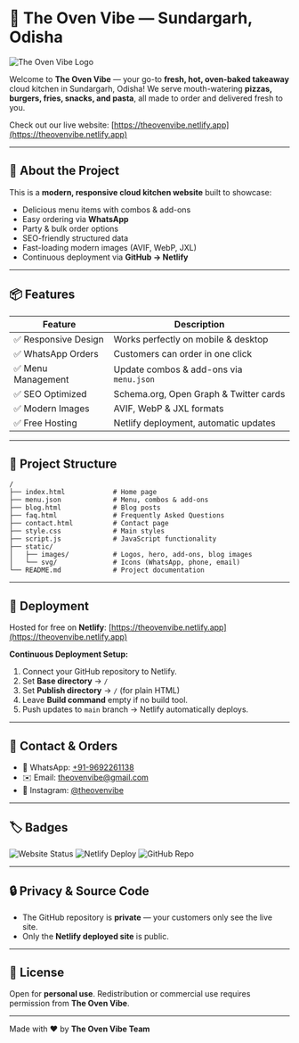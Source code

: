 # 🍕 The Oven Vibe — Sundargarh, Odisha

![The Oven Vibe Logo](https://theovenvibe.github.io/static/images/brand_images/The_Oven_Vibe_logo.webp)

Welcome to **The Oven Vibe** — your go-to **fresh, hot, oven-baked takeaway** cloud kitchen in Sundargarh, Odisha! We serve mouth-watering **pizzas, burgers, fries, snacks, and pasta**, all made to order and delivered fresh to you.

Check out our live website: [https://theovenvibe.netlify.app](https://theovenvibe.netlify.app)

---

## 🌟 About the Project

This is a **modern, responsive cloud kitchen website** built to showcase:

- Delicious menu items with combos & add-ons
- Easy ordering via **WhatsApp**
- Party & bulk order options
- SEO-friendly structured data
- Fast-loading modern images (AVIF, WebP, JXL)
- Continuous deployment via **GitHub → Netlify**

---

## 📦 Features

| Feature              | Description                             |
| -------------------- | --------------------------------------- |
| ✅ Responsive Design | Works perfectly on mobile & desktop     |
| ✅ WhatsApp Orders   | Customers can order in one click        |
| ✅ Menu Management   | Update combos & add-ons via `menu.json` |
| ✅ SEO Optimized     | Schema.org, Open Graph & Twitter cards  |
| ✅ Modern Images     | AVIF, WebP & JXL formats                |
| ✅ Free Hosting      | Netlify deployment, automatic updates   |

---

## 📂 Project Structure

```text
/
├── index.html            # Home page
├── menu.json             # Menu, combos & add-ons
├── blog.html             # Blog posts
├── faq.html              # Frequently Asked Questions
├── contact.html          # Contact page
├── style.css             # Main styles
├── script.js             # JavaScript functionality
├── static/
│   ├── images/           # Logos, hero, add-ons, blog images
│   └── svg/              # Icons (WhatsApp, phone, email)
└── README.md             # Project documentation
```

---

## 🚀 Deployment

Hosted for free on **Netlify**: [https://theovenvibe.netlify.app](https://theovenvibe.netlify.app)

**Continuous Deployment Setup:**

1. Connect your GitHub repository to Netlify.
2. Set **Base directory** → `/`
3. Set **Publish directory** → `/` (for plain HTML)
4. Leave **Build command** empty if no build tool.
5. Push updates to `main` branch → Netlify automatically deploys.

---

## 💌 Contact & Orders

- 📱 WhatsApp: [+91-9692261138](https://wa.me/9192261138)
- ✉️ Email: theovenvibe@gmail.com
- 📸 Instagram: [@theovenvibe](https://instagram.com/theovenvibe)

---

## 🏷️ Badges

![Website Status](https://img.shields.io/badge/Website-Live-brightgreen)
![Netlify Deploy](https://img.shields.io/badge/Netlify-Deployed-blue)
![GitHub Repo](https://img.shields.io/badge/GitHub-Private-orange)

---

## 🔒 Privacy & Source Code

- The GitHub repository is **private** — your customers only see the live site.
- Only the **Netlify deployed site** is public.

---

## 🎉 License

Open for **personal use**. Redistribution or commercial use requires permission from **The Oven Vibe**.

---

Made with ❤️ by **The Oven Vibe Team**
